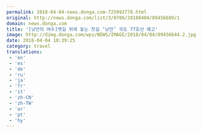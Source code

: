 ```yaml
---
permalink: 2018-04-04-news.donga.com-725992778.html
original: http://news.donga.com/list/3/0706/20180404/89456689/1
domain: news.donga.com
title: '[낭만의 여수]뱃길 위에 놓는 찻길 ‘낭만’ 국도 77호선 예고'
image: http://dimg.donga.com/wps/NEWS/IMAGE/2018/04/04/89456644.2.jpg
date: 2018-04-04 18:39:25
category: travel
translations: 
 - 'en'
 - 'es'
 - 'de'
 - 'ru'
 - 'ja'
 - 'fr'
 - 'it'
 - 'zh-CN'
 - 'zh-TW'
 - 'ar'
 - 'pt'
 - 'hy'
---
```


